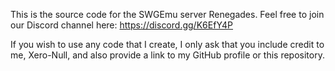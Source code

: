 This is the source code for the SWGEmu server Renegades. Feel free to join our Discord channel here: https://discord.gg/K6EfY4P

If you wish to use any code that I create, I only ask that you include credit to me, Xero-Null, and also provide a link to my GitHub profile or this repository.

